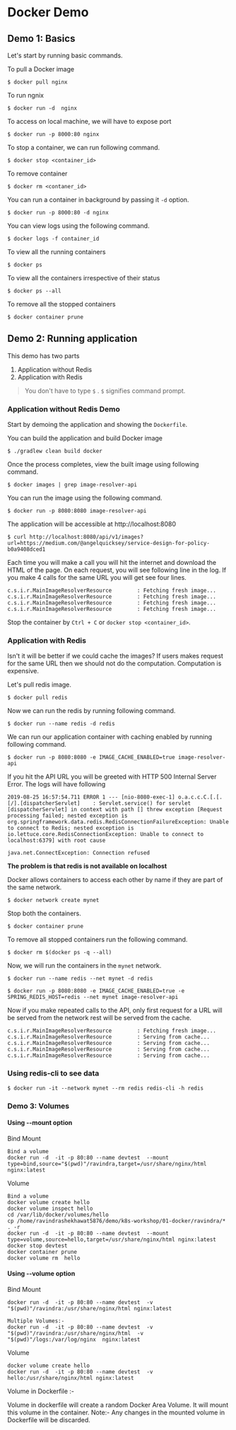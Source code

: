 # Docker Demo


## Demo 1: Basics

Let's start by running basic commands.

To pull a Docker image

```
$ docker pull nginx
```

To run ngnix

```
$ docker run -d  nginx
```

To access on local machine, we will have to expose port

```
$ docker run -p 8000:80 nginx
```

To stop a container, we can run following command.

```
$ docker stop <container_id>
```

To remove container

```
$ docker rm <contaner_id>
```

You can run a container in background by passing it `-d` option.

```
$ docker run -p 8000:80 -d nginx
```

You can view logs using the following command.

```
$ docker logs -f container_id
```

To view all the running containers

```
$ docker ps
```

To view all the containers irrespective of their status

```
$ docker ps --all
```

To remove all the stopped containers

```
$ docker container prune
```

## Demo 2: Running application

This demo has two parts

1. Application without Redis
2. Application with Redis

> You don't have to type `$` . `$`  signifies command prompt.

### Application without Redis Demo

Start by demoing the application and showing the `Dockerfile`.

You can build the application and build Docker image

```
$ ./gradlew clean build docker
```

Once the process completes, view the built image using following command.

```
$ docker images | grep image-resolver-api
```

You can run the image using the following command.

```
$ docker run -p 8080:8080 image-resolver-api
```

The application will be accessible at http://localhost:8080

```
$ curl http://localhost:8080/api/v1/images?url=https://medium.com/@angelquicksey/service-design-for-policy-b0a9408dced1
```

Each time you will make a call you will hit the internet and download the HTML of the page. On each request, you will see following line in the log. If you make 4 calls for the same URL you will get see four lines.

```
c.s.i.r.MainImageResolverResource        : Fetching fresh image...
c.s.i.r.MainImageResolverResource        : Fetching fresh image...
c.s.i.r.MainImageResolverResource        : Fetching fresh image...
c.s.i.r.MainImageResolverResource        : Fetching fresh image...
```

Stop the container by `Ctrl + C` or `docker stop <container_id>`.

### Application with Redis

Isn't it will be better if we could cache the images? If users makes request for the same URL then we should not do the computation. Computation is expensive.

Let's pull redis image.

```
$ docker pull redis
```

Now we can run the redis by running following command.

```
$ docker run --name redis -d redis
```

We can run our application container with caching enabled by running following command.

```
$ docker run -p 8080:8080 -e IMAGE_CACHE_ENABLED=true image-resolver-api
```

If you hit the API URL you will be greeted with HTTP 500 Internal Server Error. The logs will have following

```
2019-08-25 16:57:54.711 ERROR 1 --- [nio-8080-exec-1] o.a.c.c.C.[.[.[/].[dispatcherServlet]    : Servlet.service() for servlet [dispatcherServlet] in context with path [] threw exception [Request processing failed; nested exception is org.springframework.data.redis.RedisConnectionFailureException: Unable to connect to Redis; nested exception is io.lettuce.core.RedisConnectionException: Unable to connect to localhost:6379] with root cause

java.net.ConnectException: Connection refused
```

**The problem is that redis is not available on localhost**

Docker allows containers to access each other by name if they are part of the same network.

```
$ docker network create mynet
```

Stop both the containers.

```
$ docker container prune
```

To remove all stopped containers run the following command.

```
$ docker rm $(docker ps -q --all)
```

Now, we will run the containers in the `mynet` network.

```
$ docker run --name redis --net mynet -d redis
```

```
$ docker run -p 8080:8080 -e IMAGE_CACHE_ENABLED=true -e SPRING_REDIS_HOST=redis --net mynet image-resolver-api
```

Now if you make repeated calls to the API, only first request for a URL will be served from the network rest will be served from the cache.

```
c.s.i.r.MainImageResolverResource        : Fetching fresh image...
c.s.i.r.MainImageResolverResource        : Serving from cache...
c.s.i.r.MainImageResolverResource        : Serving from cache...
c.s.i.r.MainImageResolverResource        : Serving from cache...
c.s.i.r.MainImageResolverResource        : Serving from cache...
```

### Using redis-cli to see data

```
$ docker run -it --network mynet --rm redis redis-cli -h redis
```

### Demo 3: Volumes

#### Using --mount option

Bind Mount
```
Bind a volume
docker run -d  -it -p 80:80 --name devtest  --mount type=bind,source="$(pwd)"/ravindra,target=/usr/share/nginx/html nginx:latest
```


Volume
```
Bind a volume
docker volume create hello
docker volume inspect hello
cd /var/lib/docker/volumes/hello
cp /home/ravindrashekhawat5876/demo/k8s-workshop/01-docker/ravindra/* . -r
docker run -d  -it -p 80:80 --name devtest  --mount type=volume,source=hello,target=/usr/share/nginx/html nginx:latest
docker stop devtest
docker container prune
docker volume rm  hello
```

#### Using --volume option
Bind Mount
```
docker run -d  -it -p 80:80 --name devtest  -v "$(pwd)"/ravindra:/usr/share/nginx/html nginx:latest

Multiple Volumes:-
docker run -d  -it -p 80:80 --name devtest  -v "$(pwd)"/ravindra:/usr/share/nginx/html  -v "$(pwd)"/logs:/var/log/nginx  nginx:latest
 ```
Volume
```
docker volume create hello
docker run -d  -it -p 80:80 --name devtest  -v hello:/usr/share/nginx/html nginx:latest

```

Volume in Dockerfile :-

Volume in dockerfile will create a random Docker Area Volume. It will mount this volume in the container. 
Note:- Any changes in the mounted volume in Dockerfile will be discarded.

